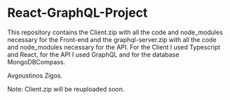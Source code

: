 # React-GraphQL-Project
This repository contains the Client.zip with all the code and node_modules necessary for the Front-end and the graphql-server.zip with all the code and node_modules necessary for the API.
For the Client I used Typescript and React, for the API I used GraphQL and for the database MongoDBCompass.


Avgoustinos Zigos.

Note: Client.zip will be reuploaded soon.
